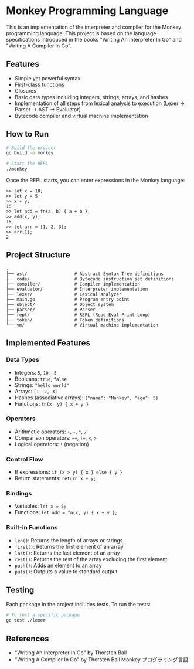 # Monkey Programming Language

This is an implementation of the interpreter and compiler for the Monkey programming language. This project is based on the language specifications introduced in the books "Writing An Interpreter In Go" and "Writing A Compiler In Go".

## Features

- Simple yet powerful syntax
- First-class functions
- Closures
- Basic data types including integers, strings, arrays, and hashes
- Implementation of all steps from lexical analysis to execution (Lexer → Parser → AST → Evaluator)
- Bytecode compiler and virtual machine implementation

## How to Run

```bash
# Build the project
go build -o monkey

# Start the REPL
./monkey
```

Once the REPL starts, you can enter expressions in the Monkey language:

```monkey
>> let x = 10;
>> let y = 5;
>> x + y;
15
>> let add = fn(a, b) { a + b };
>> add(x, y);
15
>> let arr = [1, 2, 3];
>> arr[1];
2
```

## Project Structure

```
.
├── ast/                  # Abstract Syntax Tree definitions
├── code/                 # Bytecode instruction set definitions
├── compiler/             # Compiler implementation
├── evaluator/            # Interpreter implementation
├── lexer/                # Lexical analyzer
├── main.go               # Program entry point
├── object/               # Object system
├── parser/               # Parser
├── repl/                 # REPL (Read-Eval-Print Loop)
├── token/                # Token definitions
└── vm/                   # Virtual machine implementation
```

## Implemented Features

### Data Types

- Integers: `5`, `10`, `-5`
- Booleans: `true`, `false`
- Strings: `"hello world"`
- Arrays: `[1, 2, 3]`
- Hashes (associative arrays): `{"name": "Monkey", "age": 5}`
- Functions: `fn(x, y) { x + y }`

### Operators

- Arithmetic operators: `+`, `-`, `*`, `/`
- Comparison operators: `==`, `!=`, `<`, `>`
- Logical operators: `!` (negation)

### Control Flow

- If expressions: `if (x > y) { x } else { y }`
- Return statements: `return x + y;`

### Bindings

- Variables: `let x = 5;`
- Functions: `let add = fn(x, y) { x + y };`

### Built-in Functions

- `len()`: Returns the length of arrays or strings
- `first()`: Returns the first element of an array
- `last()`: Returns the last element of an array
- `rest()`: Returns the rest of the array excluding the first element
- `push()`: Adds an element to an array
- `puts()`: Outputs a value to standard output

## Testing

Each package in the project includes tests. To run the tests:

```bash
# To test a specific package
go test ./lexer
```

## References

- "Writing An Interpreter In Go" by Thorsten Ball
- "Writing A Compiler In Go" by Thorsten Ball Monkey プログラミング言語
